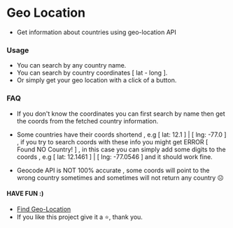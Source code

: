 # Geo Location

- Get information about countries using geo-location API

### Usage

- You can search by any country name.
- You can search by country coordinates [ lat - long ].
- Or simply get your geo location with a click of a button.

### FAQ

- If you don't know the coordinates you can first search by name then get the coords from the fetched country information.

- Some countries have their coords shortend , e.g [ lat: 12.1 ] | [ lng: -77.0 ] , if you try to search coords with these info you might get ERROR [ Found NO Country! ] , in this case you can simply add some digits to the coords , e.g [ lat: 12.1461 ] | [ lng: -77.0546 ] and it should work fine.

- Geocode API is NOT 100% accurate , some coords will point to the wrong country sometimes and sometimes will not return any country ☹

#### HAVE FUN :)

- [Find Geo-Location](https://geo-location-beta.vercel.app/)
- If you like this project give it a ⭐, thank you.

